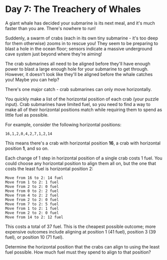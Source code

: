 # Day 7: The Treachery of Whales
A giant whale has decided your submarine is its next meal, and it's much faster than you are. There's nowhere to run!

Suddenly, a swarm of crabs (each in its own tiny submarine - it's too deep for them otherwise) zooms in to rescue you! They seem to be preparing to blast a hole in the ocean floor; sensors indicate a massive underground cave system just beyond where they're aiming!

The crab submarines all need to be aligned before they'll have enough power to blast a large enough hole for your submarine to get through. However, it doesn't look like they'll be aligned before the whale catches you! Maybe you can help?

There's one major catch - crab submarines can only move horizontally.

You quickly make a list of the horizontal position of each crab (your puzzle input). Crab submarines have limited fuel, so you need to find a way to make all of their horizontal positions match while requiring them to spend as little fuel as possible.

For example, consider the following horizontal positions:

```
16,1,2,0,4,2,7,1,2,14
```


This means there's a crab with horizontal position **16**, a crab with horizontal position **1**, and so on.

Each change of 1 step in horizontal position of a single crab costs 1 fuel. You could choose any horizontal position to align them all on, but the one that costs the least fuel is horizontal position 2:

```
Move from 16 to 2: 14 fuel
Move from 1 to 2: 1 fuel
Move from 2 to 2: 0 fuel
Move from 0 to 2: 2 fuel
Move from 4 to 2: 2 fuel
Move from 2 to 2: 0 fuel
Move from 7 to 2: 5 fuel
Move from 1 to 2: 1 fuel
Move from 2 to 2: 0 fuel
Move from 14 to 2: 12 fuel
```

This costs a total of 37 fuel. This is the cheapest possible outcome; more expensive outcomes include aligning at position 1 (41 fuel), position 3 (39 fuel), or position 10 (71 fuel).

Determine the horizontal position that the crabs can align to using the least fuel possible. How much fuel must they spend to align to that position?